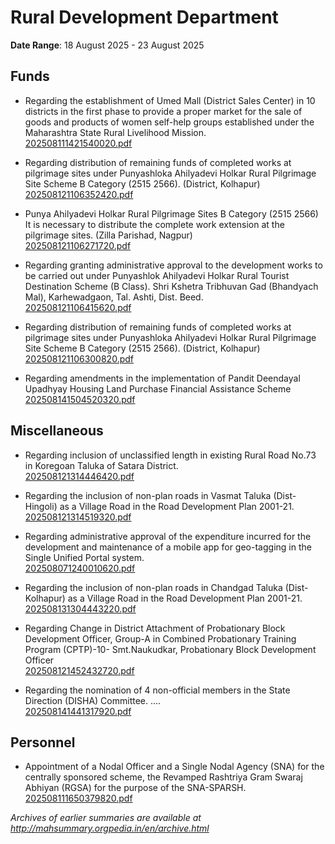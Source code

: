 # Rural Development Department

**Date Range**: 18 August 2025 - 23 August 2025


## Funds
- Regarding the establishment of Umed Mall (District Sales Center) in 10 districts in the first phase to provide a proper market for the sale of goods and products of women self-help groups established under the Maharashtra State Rural Livelihood Mission.\
  [202508111421540020.pdf](https://gr.maharashtra.gov.in/Site/Upload/Government%20Resolutions/English/202508111421540020.pdf)

- Regarding distribution of remaining funds of completed works at pilgrimage sites under Punyashloka Ahilyadevi Holkar Rural Pilgrimage Site Scheme B Category (2515 2566). (District, Kolhapur)\
  [202508121106352420.pdf](https://gr.maharashtra.gov.in/Site/Upload/Government%20Resolutions/English/202508121106352420.pdf)

- Punya Ahilyadevi Holkar Rural Pilgrimage Sites B Category (2515 2566) It is necessary to distribute the complete work extension at the pilgrimage sites.  (Zilla Parishad, Nagpur)\
  [202508121106271720.pdf](https://gr.maharashtra.gov.in/Site/Upload/Government%20Resolutions/English/202508121106271720.pdf)

- Regarding granting administrative approval to the development works to be carried out under Punyashlok Ahilyadevi Holkar Rural Tourist Destination Scheme (B Class). Shri Kshetra Tribhuvan Gad (Bhandyach Mal), Karhewadgaon, Tal. Ashti, Dist. Beed.\
  [202508121106415620.pdf](https://gr.maharashtra.gov.in/Site/Upload/Government%20Resolutions/English/202508121106415620.pdf)

- Regarding distribution of remaining funds of completed works at pilgrimage sites under Punyashloka Ahilyadevi Holkar Rural Pilgrimage Site Scheme B Category (2515 2566). (District, Kolhapur)\
  [202508121106300820.pdf](https://gr.maharashtra.gov.in/Site/Upload/Government%20Resolutions/English/202508121106300820.pdf)

- Regarding amendments in the implementation of Pandit Deendayal Upadhyay Housing Land Purchase Financial Assistance Scheme\
  [202508141504520320.pdf](https://gr.maharashtra.gov.in/Site/Upload/Government%20Resolutions/English/202508141504520320.pdf)

## Miscellaneous
- Regarding inclusion of unclassified length in existing Rural Road No.73 in Koregoan Taluka of Satara District.\
  [202508121314446420.pdf](https://gr.maharashtra.gov.in/Site/Upload/Government%20Resolutions/English/202508121314446420.pdf)

- Regarding the inclusion of non-plan roads in Vasmat Taluka (Dist-Hingoli)  as a Village Road in the Road Development Plan 2001-21.\
  [202508121314519320.pdf](https://gr.maharashtra.gov.in/Site/Upload/Government%20Resolutions/English/202508121314519320.pdf)

- Regarding administrative approval of the expenditure incurred for the development and maintenance of a mobile app for geo-tagging in the Single Unified Portal system.\
  [202508071240010620.pdf](https://gr.maharashtra.gov.in/Site/Upload/Government%20Resolutions/English/202508071240010620.pdf)

- Regarding the inclusion of non-plan roads in Chandgad Taluka (Dist-Kolhapur)  as a Village Road in the Road Development Plan 2001-21.\
  [202508131304443220.pdf](https://gr.maharashtra.gov.in/Site/Upload/Government%20Resolutions/English/202508131304443220.pdf)

- Regarding Change in District Attachment of Probationary Block Development Officer, Group-A in Combined Probationary Training Program (CPTP)-10- Smt.Naukudkar, Probationary Block Development Officer\
  [202508121452432720.pdf](https://gr.maharashtra.gov.in/Site/Upload/Government%20Resolutions/English/202508121452432720.pdf)

- Regarding the nomination of 4 non-official members in the State Direction (DISHA) Committee. ....\
  [202508141441317920.pdf](https://gr.maharashtra.gov.in/Site/Upload/Government%20Resolutions/English/202508141441317920.pdf)

## Personnel
- Appointment of a Nodal Officer and a Single Nodal Agency (SNA) for the centrally sponsored scheme, the Revamped Rashtriya Gram Swaraj Abhiyan (RGSA) for the purpose of the SNA-SPARSH.\
  [202508111650379820.pdf](https://gr.maharashtra.gov.in/Site/Upload/Government%20Resolutions/English/202508111650379820.pdf)


*Archives of earlier summaries are available at http://mahsummary.orgpedia.in/en/archive.html*